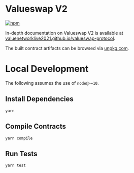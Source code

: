 # Valueswap V2
[![npm](https://img.shields.io/npm/v/@valueswap/v2-periphery?style=flat-square)](https://npmjs.com/package/@valueswap/v2-periphery)

In-depth documentation on Valueswap V2 is available at [valuenetworklive2021.github.io/valueswap-protocol](https://valuenetworklive2021.github.io/valueswap-protocol/docs).

The built contract artifacts can be browsed via [unpkg.com](https://unpkg.com/browse/@valueswap/v2-periphery@latest/).

# Local Development
The following assumes the use of `node@>=10`.

## Install Dependencies
`yarn`


## Compile Contracts
`yarn compile`


## Run Tests
`yarn test`
